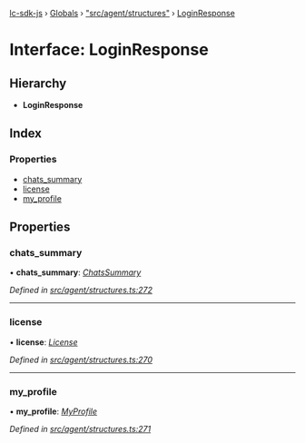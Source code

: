 [lc-sdk-js](../README.md) › [Globals](../globals.md) › ["src/agent/structures"](../modules/_src_agent_structures_.md) › [LoginResponse](_src_agent_structures_.loginresponse.md)

# Interface: LoginResponse

## Hierarchy

* **LoginResponse**

## Index

### Properties

* [chats_summary](_src_agent_structures_.loginresponse.md#chats_summary)
* [license](_src_agent_structures_.loginresponse.md#license)
* [my_profile](_src_agent_structures_.loginresponse.md#my_profile)

## Properties

###  chats_summary

• **chats_summary**: *[ChatsSummary](_src_objects_index_.chatssummary.md)*

*Defined in [src/agent/structures.ts:272](https://github.com/livechat/lc-sdk-js/blob/38eeefe/src/agent/structures.ts#L272)*

___

###  license

• **license**: *[License](_src_agent_structures_.license.md)*

*Defined in [src/agent/structures.ts:270](https://github.com/livechat/lc-sdk-js/blob/38eeefe/src/agent/structures.ts#L270)*

___

###  my_profile

• **my_profile**: *[MyProfile](_src_objects_index_.myprofile.md)*

*Defined in [src/agent/structures.ts:271](https://github.com/livechat/lc-sdk-js/blob/38eeefe/src/agent/structures.ts#L271)*

